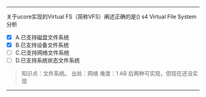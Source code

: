 ---
关于ucore实现的Virtual FS（简称VFS）阐述正确的是() s4 Virtual File System分析
- [x] A.已支持磁盘文件系统
- [x] B.已支持设备文件系统
- [ ] C.已支持网络文件系统
- [ ] D.已支持系统状态文件系统

> 知识点：文件系统。
> 出处：网络
> 难度：1
> AB 后两种可实现，但现在还没实现

---